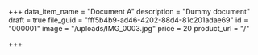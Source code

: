 +++
data_item_name = "Document A"
description = "Dummy document"
draft = true
file_guid = "fff5b4b9-ad46-4202-88d4-81c201adae69"
id = "000001"
image = "/uploads/IMG_0003.jpg"
price = 20
product_url = "/"

+++
